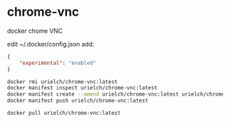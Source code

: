 # chrome-vnc
docker chome VNC

edit ~/.docker/config.json add:
```json
{
    "experimental": "enabled"
}
```

```bash
docker rmi urielch/chrome-vnc:latest 
docker manifest inspect urielch/chrome-vnc:latest
docker manifest create --amend urielch/chrome-vnc:latest urielch/chrome-vnc:amd64 urielch/chrome-vnc:armhf
docker manifest push urielch/chrome-vnc:latest
```

```bash
docker pull urielch/chrome-vnc:latest
```
